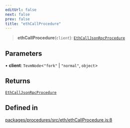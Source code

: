 ```yaml
---
editUrl: false
next: false
prev: false
title: "ethCallProcedure"
---
```


> **ethCallProcedure**(`client`): [`EthCallJsonRpcProcedure`](/reference/tevm/procedures/type-aliases/ethcalljsonrpcprocedure/)

## Parameters

• **client**: `TevmNode`\<`"fork"` \| `"normal"`, `object`\>

## Returns

[`EthCallJsonRpcProcedure`](/reference/tevm/procedures/type-aliases/ethcalljsonrpcprocedure/)

## Defined in

[packages/procedures/src/eth/ethCallProcedure.js:8](https://github.com/evmts/tevm-monorepo/blob/main/packages/procedures/src/eth/ethCallProcedure.js#L8)
